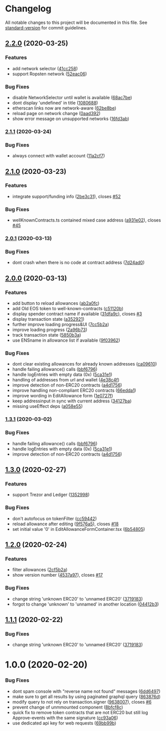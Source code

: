 # Changelog

All notable changes to this project will be documented in this file. See [standard-version](https://github.com/conventional-changelog/standard-version) for commit guidelines.

## [2.2.0](https://github.com/TripleSpeeder/token-allowance-checker/compare/v2.1.1...v2.2.0) (2020-03-25)


### Features

* add network selector ([41cc258](https://github.com/TripleSpeeder/token-allowance-checker/commit/41cc258560b05ca02f3604991555fac369d92d5f))
* support Ropsten network ([52eac06](https://github.com/TripleSpeeder/token-allowance-checker/commit/52eac06d57c3428799cb26e7a3157042c3d0b2df))


### Bug Fixes

* disable NetworkSelector until wallet is available ([68ac7be](https://github.com/TripleSpeeder/token-allowance-checker/commit/68ac7be8a7a7e14fd60e06dc020c982b9251e43a))
* dont display 'undefined' in title ([1080688](https://github.com/TripleSpeeder/token-allowance-checker/commit/1080688f334a21346a95b6b60ebf9725f4b308d2))
* etherscan links now are network-aware ([62be8be](https://github.com/TripleSpeeder/token-allowance-checker/commit/62be8bed43b8c1653b9be5b18075e2b3a0aad6aa))
* reload page on network change ([0aad392](https://github.com/TripleSpeeder/token-allowance-checker/commit/0aad3926cc9a0bafc5e93af4b87c61b0007a5dd6))
* show error message on unsupported networks ([16fd3ab](https://github.com/TripleSpeeder/token-allowance-checker/commit/16fd3abd92abdaec237ccbb34fbedf9e20a6087b))

### [2.1.1](https://github.com/TripleSpeeder/token-allowance-checker/compare/v2.1.0...v2.1.1) (2020-03-24)


### Bug Fixes

* always connect with wallet account ([11a2cf7](https://github.com/TripleSpeeder/token-allowance-checker/commit/11a2cf796d6603655afee6979054cb0f8d2afa15))

## [2.1.0](https://github.com/TripleSpeeder/token-allowance-checker/compare/v2.0.1...v2.1.0) (2020-03-23)


### Features

* integrate support/funding info ([2be3c31](https://github.com/TripleSpeeder/token-allowance-checker/commit/2be3c31ad27a2acabc10da4643aabfeb7492a370)), closes [#52](https://github.com/TripleSpeeder/token-allowance-checker/issues/52)


### Bug Fixes

* wellKnownContracts.ts contained mixed case address ([a931e02](https://github.com/TripleSpeeder/token-allowance-checker/commit/a931e021ad802b6bfb4ea92a35526ca532617f26)), closes [#45](https://github.com/TripleSpeeder/token-allowance-checker/issues/45)

### [2.0.1](https://github.com/TripleSpeeder/token-allowance-checker/compare/v2.0.0...v2.0.1) (2020-03-13)


### Bug Fixes

* dont crash when there is no code at contract address ([7d24ad0](https://github.com/TripleSpeeder/token-allowance-checker/commit/7d24ad0c71a32f98c275c36cd621308b01e98cfd))

## [2.0.0](https://github.com/TripleSpeeder/token-allowance-checker/compare/v1.3.0...v2.0.0) (2020-03-13)


### Features

* add button to reload allowances ([ab2a0fc](https://github.com/TripleSpeeder/token-allowance-checker/commit/ab2a0fc1b6e0ce8a7c9b413a4e45f7f3631c8ec4))
* add Old EOS token to well-known-contracts ([c51120b](https://github.com/TripleSpeeder/token-allowance-checker/commit/c51120b848ec83981b5396b45e0a0c72d0c80b94))
* display spender contract name if available ([31dfa9c](https://github.com/TripleSpeeder/token-allowance-checker/commit/31dfa9cb5438cc5018c47b68ab79892f6f88e93d)), closes [#3](https://github.com/TripleSpeeder/token-allowance-checker/issues/3)
* display transaction state ([a352921](https://github.com/TripleSpeeder/token-allowance-checker/commit/a352921a33f1bcf41a264d51b89c003de0aea19d))
* further improve loading progress&UI ([7cc5b2a](https://github.com/TripleSpeeder/token-allowance-checker/commit/7cc5b2a42b9f619714ced17548caf38feec96405))
* improve loading progress ([2a96b73](https://github.com/TripleSpeeder/token-allowance-checker/commit/2a96b73a3224d03abe659fef2c25a861a66eb237))
* track transaction state ([5850b3a](https://github.com/TripleSpeeder/token-allowance-checker/commit/5850b3ab018614a9db67a1f63e51bdfa585ec8b9))
* use ENSname in allowance list if available ([9f03962](https://github.com/TripleSpeeder/token-allowance-checker/commit/9f03962e0c5c157ce157d720ad204ec8975b33c1))


### Bug Fixes

* dont clear existing allowances for already known addresses ([ca09610](https://github.com/TripleSpeeder/token-allowance-checker/commit/ca0961070d5f1f47733fe90d16983d01ca728f1e))
* handle failing allowance() calls ([bbf6796](https://github.com/TripleSpeeder/token-allowance-checker/commit/bbf6796697b2bc231144531cae8921cc6afdc3f7))
* handle logEntries with empty data (0x) ([5ca31e1](https://github.com/TripleSpeeder/token-allowance-checker/commit/5ca31e1b0f0a03cc2d14f218f87e3c58cdba2ba3))
* handling of addresses from url and wallet ([4e38c4f](https://github.com/TripleSpeeder/token-allowance-checker/commit/4e38c4fb2eee3e89cacaaaf3563b3111e32438be))
* improve detection of non-ERC20 contracts ([a4d1756](https://github.com/TripleSpeeder/token-allowance-checker/commit/a4d17560993091bac30e120f56ab8d9b5d808040))
* improve handling non-compliant ERC20 contracts ([66edda1](https://github.com/TripleSpeeder/token-allowance-checker/commit/66edda15dc5f9ff5d1e3deadb2502da4db8d01bd))
* improve wording in EditAllowance form ([1e0727f](https://github.com/TripleSpeeder/token-allowance-checker/commit/1e0727f6e79b7c768907ee5b726c26fd06196aef))
* keep addressinput in sync with current address ([34127ba](https://github.com/TripleSpeeder/token-allowance-checker/commit/34127baac001b56925ecc428e9066815735c538a))
* missing useEffect deps ([a058e55](https://github.com/TripleSpeeder/token-allowance-checker/commit/a058e5557b6287cf8af696f3824f0c6fee56bb26))

### [1.3.1](https://github.com/TripleSpeeder/token-allowance-checker/compare/v1.3.0...v1.3.1) (2020-03-02)


### Bug Fixes

* handle failing allowance() calls ([bbf6796](https://github.com/TripleSpeeder/token-allowance-checker/commit/bbf6796697b2bc231144531cae8921cc6afdc3f7))
* handle logEntries with empty data (0x) ([5ca31e1](https://github.com/TripleSpeeder/token-allowance-checker/commit/5ca31e1b0f0a03cc2d14f218f87e3c58cdba2ba3))
* improve detection of non-ERC20 contracts ([a4d1756](https://github.com/TripleSpeeder/token-allowance-checker/commit/a4d17560993091bac30e120f56ab8d9b5d808040))

## [1.3.0](https://github.com/TripleSpeeder/token-allowance-checker/compare/v1.2.0...v1.3.0) (2020-02-27)


### Features

* support Trezor and Ledger ([1352998](https://github.com/TripleSpeeder/token-allowance-checker/commit/13529986ccd15f3e49e94653a738467e5b784faa))


### Bug Fixes

* don't autofocus on tokenFilter ([cc59442](https://github.com/TripleSpeeder/token-allowance-checker/commit/cc594429b86e0fbbd5bffe79c7b968f02dc2f255))
* reload allowance after editing ([9f576a5](https://github.com/TripleSpeeder/token-allowance-checker/commit/9f576a568467464b4508bdadc94002180c3a1e7a)), closes [#18](https://github.com/TripleSpeeder/token-allowance-checker/issues/18)
* set initial value '0' in EditAllowanceFormContainer.tsx ([6b54805](https://github.com/TripleSpeeder/token-allowance-checker/commit/6b5480529434a2f487134ee3fab6c8d3c019918c))

## [1.2.0](https://github.com/TripleSpeeder/token-allowance-checker/compare/v1.0.0...v1.2.0) (2020-02-24)


### Features

* filter allowances ([2cf5b2a](https://github.com/TripleSpeeder/token-allowance-checker/commit/2cf5b2ac84c8bfd7a207919a4a39be15da8cff9c))
* show version number ([4537a97](https://github.com/TripleSpeeder/token-allowance-checker/commit/4537a97a725313ee19293414d133d86453cda718)), closes [#17](https://github.com/TripleSpeeder/token-allowance-checker/issues/17)


### Bug Fixes

* change string 'unknown ERC20' to 'unnamed ERC20' ([3719183](https://github.com/TripleSpeeder/token-allowance-checker/commit/3719183cb21dfe8eba86bc1571f8703a723a0fc4))
* forgot to change 'unknown' to 'unnamed' in another location ([04412b3](https://github.com/TripleSpeeder/token-allowance-checker/commit/04412b30498667524c9a613d14a2bfc74cc15cf6))

## [1.1.1](https://github.com/TripleSpeeder/token-allowance-checker/compare/v1.1.0...v1.1.1) (2020-02-22)


### Bug Fixes

* change string 'unknown ERC20' to 'unnamed ERC20' ([3719183](https://github.com/TripleSpeeder/token-allowance-checker/commit/3719183cb21dfe8eba86bc1571f8703a723a0fc4))

# 1.0.0 (2020-02-20)


### Bug Fixes

* dont spam console with "reverse name not found" messages ([6dd6497](https://github.com/TripleSpeeder/token-allowance-checker/commit/6dd6497bc8c6255bc3e27ce751bf3eb4883bbbc3))
* make sure to get all results by using paginated graphql query ([863876d](https://github.com/TripleSpeeder/token-allowance-checker/commit/863876dd56d5fffc4cd736b1960763b0ed964983))
* modify query to not rely on transaction.signer ([9638007](https://github.com/TripleSpeeder/token-allowance-checker/commit/96380073a0d0bfdd3ead6560ffc5105e3cc95578)), closes [#6](https://github.com/TripleSpeeder/token-allowance-checker/issues/6)
* prevent change of unmmounted component ([8bfcf8c](https://github.com/TripleSpeeder/token-allowance-checker/commit/8bfcf8cf57dd4d620cfe0b435c1c42dea4f08945))
* quick fix to remove token contracts that are not ERC20 but still log Approve-events with the same signature ([cc93a06](https://github.com/TripleSpeeder/token-allowance-checker/commit/cc93a061732e5ab0f6f8cb34209555498347b3b1))
* use dedicated api key for web requests ([69bb99b](https://github.com/TripleSpeeder/token-allowance-checker/commit/69bb99b4c48339734148246f8eefd42a32201dfd))
